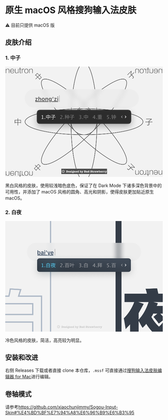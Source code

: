 # 原生 macOS 风格搜狗输入法皮肤

⚠️ 目前只提供 macOS 版

## 皮肤介绍

### 1. 中子

![中子](https://github.com/CatREFuse/sougou-appearance/blob/main/assets/%E4%B8%AD%E5%AD%90.png?raw=true)

黑白风格的皮肤，使用较浅暗色底色，保证了在 Dark Mode 下诸多深色背景中的可用性，并添加了 macOS 风格的圆角、高光和阴影，使得皮肤更加贴近原生 macOS。

### 2. 白夜

![白夜](https://github.com/CatREFuse/sougou-appearance/blob/main/assets/%E7%99%BD%E5%A4%9C.png?raw=true)

冷色风格的皮肤，简洁，高亮较为明显。

## 安装和改进

右侧 Releases 下载或者直接 clone 本仓库，`.mssf` 可直接通过[搜狗输入法皮肤编辑器 for Mac](https://pinyin.sogou.com/mac/skineditor.php)进行编辑。

## 卷轴模式

请参考<https://github.com/xiaochunjimmy/Sogou-Input-Skin#%E4%BD%BF%E7%94%A8%E6%96%B9%E6%B3%95>